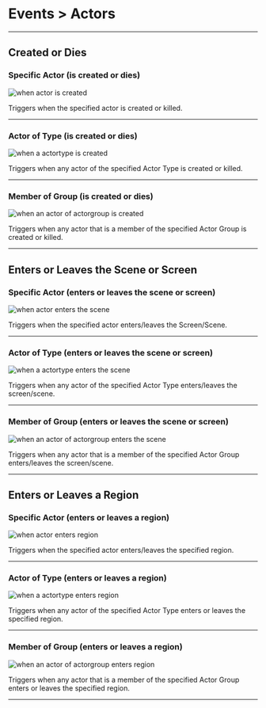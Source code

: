 # Events > Actors

***

## Created or Dies

### <a name="event-actor-create-kill"></a> Specific Actor (is created or dies)

![when actor is created](http://static.stencyl.com/pedia2/block-images/events/actors/event-actor-create-kill.png)

Triggers when the specified actor is created or killed.

***

### <a name="event-type-create-kill"></a> Actor of Type (is created or dies)

![when a actortype is created](http://static.stencyl.com/pedia2/block-images/events/actors/event-type-create-kill.png)

Triggers when any actor of the specified Actor Type is created or killed.

***

### <a name="event-group-create-kill"></a> Member of Group (is created or dies)

![when an actor of actorgroup is created](http://static.stencyl.com/pedia2/block-images/events/actors/event-group-create-kill.png)

Triggers when any actor that is a member of the specified Actor Group is created or killed.

***

## Enters or Leaves the Scene or Screen

### <a name="event-actor-screen"></a> Specific Actor (enters or leaves the scene or screen)

![when actor enters the scene](http://static.stencyl.com/pedia2/block-images/events/actors/event-actor-screen.png)

Triggers when the specified actor enters/leaves the Screen/Scene.

***

### <a name="event-type-screen"></a> Actor of Type (enters or leaves the scene or screen)

![when a actortype enters the scene](http://static.stencyl.com/pedia2/block-images/events/actors/event-type-screen.png)

Triggers when any actor of the specified Actor Type enters/leaves the screen/scene.

***

### <a name="event-group-screen"></a> Member of Group (enters or leaves the scene or screen)

![when an actor of actorgroup enters the scene](http://static.stencyl.com/pedia2/block-images/events/actors/event-group-screen.png)

Triggers when any actor that is a member of the specified Actor Group enters/leaves the screen/scene.

***

## Enters or Leaves a Region

### <a name="event-actor-region"></a> Specific Actor (enters or leaves a region)

![when actor enters region](http://static.stencyl.com/pedia2/block-images/events/actors/event-actor-region.png)

Triggers when the specified actor enters/leaves the specified region.

***

### <a name="event-type-region"></a> Actor of Type (enters or leaves a region)

![when a actortype enters region](http://static.stencyl.com/pedia2/block-images/events/actors/event-type-region.png)

Triggers when any actor of the specified Actor Type enters or leaves the specified region.

***

### <a name="event-group-region"></a> Member of Group (enters or leaves a region)

![when an actor of actorgroup enters region](http://static.stencyl.com/pedia2/block-images/events/actors/event-group-region.png)

Triggers when any actor that is a member of the specified Actor Group enters or leaves the specified region.

***
